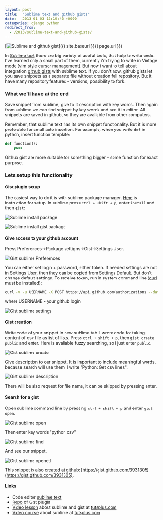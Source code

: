 ```yaml
---
layout: post
title:  "Sublime text and github gists"
date:   2013-01-03 18:19:43 +0000
categories: django python
redirect_from:
  - /2013/sublime-text-and-github-gists/
---
```


[![Sublime and github gist](/assets/posts/2013-01-03-sublime-text-and-github-gists/logo_full.jpeg "Sublime and github gist")]({{ site.baseurl }}{{ page.url }})

In [Sublime text](http://www.sublimetext.com/) there are big variety of useful tools, that help to write code. I've learned only a small part of them, currently i'm trying to write in Vintage mode (vim style cursor management). But now i want to tell about integration [github gists](https://gist.github.com/) with sublime text. If you don't now, github gists let you save snippets as a separate file without creation full repository. But it have many repository features - versions, possibility to fork.

<!--more-->

### What we'll have at the end

Save snippet from sublime, give to it description with key words. Then again from sublime we can find snippet by key words and see it in editor. All snippets are saved in github, so they are avaliable from other computers.

Remember, that sublime text has its own snippet functionality. But it is more preferable for small auto insertion. For example, when you write `def` in python, insert function template:

```python
def function():
    pass
```

Github gist are more suitable for something bigger - some function for exact purpose.

### Lets setup this functionality

#### Gist plugin setup

The easiest way to do it is with sublime package manager. [Here](http://wbond.net/sublime_packages/package_control/installation) is instruction for setup. In sublime press `ctrl + shift + p`, enter `install` and then `gist`:

![Sublime install package](/assets/posts/2013-01-03-sublime-text-and-github-gists/1_package_control_install.jpeg "Sublime install package")

![Sublime install gist package](/assets/posts/2013-01-03-sublime-text-and-github-gists/2_package_control_gist.jpeg "Sublime install gist package")

#### Give access to your github account

Press Preferences->Package settigns->Gist->Settings User.

![Gist sublime Preferences](/assets/posts/2013-01-03-sublime-text-and-github-gists/3_gist_settings_menu.jpeg "Gist sublime Preferences")

You can either set login + password, either token. If needed settings are not in Settings User, then they can be copied from Settings Default. But don't change default settings. To receive token, run in system command line ([curl](http://curl.haxx.se/) must be installed):

```bash
curl -v -u USERNAME -X POST https://api.github.com/authorizations --data "{\"scopes\":[\"gist\"]}"
```

where USERNAME - your github login

![Gist sublime settings](/assets/posts/2013-01-03-sublime-text-and-github-gists/4_gist_auth.jpeg "Gist sublime settings")

#### Gist creation

Write code of your snippet in new sublime tab. I wrote code for taking content of csv file as list of lists. Press `ctrl + shift + p`, then `gist create public` and enter. Here is avaliable fuzzy searching, so i just enter `public`.

![Gist sublime create](/assets/posts/2013-01-03-sublime-text-and-github-gists/5_gist_create_public.jpeg "Gist sublime create")

Give description to our snippet. It is important to include meaningful words, because search will use them. I write "Python: Get csv lines".

![Gist sublime description](/assets/posts/2013-01-03-sublime-text-and-github-gists/6_gist_set_description.jpeg "Gist sublime description")

There will be also request for file name, it can be skipped by pressing enter.

#### Search for a gist

Open sublime command line by pressing `ctrl + shift + p` and enter `gist open`.

![Gist sublime open](/assets/posts/2013-01-03-sublime-text-and-github-gists/7_gist_open.jpeg "Gist sublime open")

Then enter key words "python csv"

![Gist sublime find](/assets/posts/2013-01-03-sublime-text-and-github-gists/8_gist_find_by_descr.jpeg "Gist sublime find")

And see our snippet.

![Gist sublime opened](/assets/posts/2013-01-03-sublime-text-and-github-gists/9_gist_opened.jpeg "Gist sublime opened")


This snippet is also created at github: [https://gist.github.com/3931305](https://gist.github.com/3931305).

#### Links

- Code editor [sublime text](http://www.sublimetext.com/)
- [Repo](https://github.com/condemil/Gist) of Gist plugin
- [Video lesson](https://tutsplus.com/lesson/sexy-code-snippet-management-with-gists/) about sublime and gist at [tutsplus.com](http://tutsplus.com/)
- [Video course](https://tutsplus.com/course/improve-workflow-in-sublime-text-2/) about sublime at [tutsplus.com](http://tutsplus.com/)
